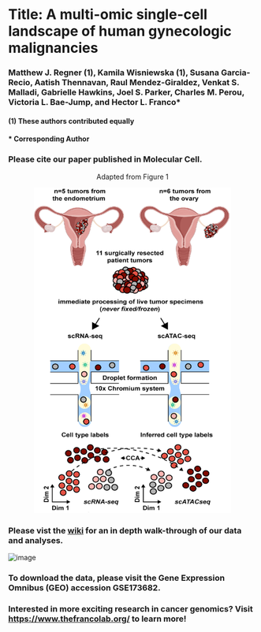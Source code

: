 # Title: A multi-omic single-cell landscape of human gynecologic malignancies 
### Matthew J. Regner (1), Kamila Wisniewska (1), Susana Garcia-Recio, Aatish Thennavan, Raul Mendez-Giraldez, Venkat S. Malladi, Gabrielle Hawkins, Joel S. Parker, Charles M. Perou, Victoria L. Bae-Jump, and Hector L. Franco*

####      (1) These authors contributed equally
####      * Corresponding Author 


### Please cite our paper published in Molecular Cell. 


<p align="center">
Adapted from Figure 1
</p>


<p align="center">
<img src="https://github.com/RegnerM2015/scENDO_scOVAR_2020/blob/main/Updated_Cartoon.PNG" width="400" height="660">
</p>


### Please vist the [wiki](https://github.com/RegnerM2015/scENDO_scOVAR_2020/wiki) for an in depth walk-through of our data and analyses. 

![image](https://user-images.githubusercontent.com/54336249/135734886-012dd07f-39e9-493d-9e6f-aca2cbca4566.png)

### To download the data, please visit the Gene Expression Omnibus (GEO) accession GSE173682.

### Interested in more exciting research in cancer genomics? Visit https://www.thefrancolab.org/ to learn more!
